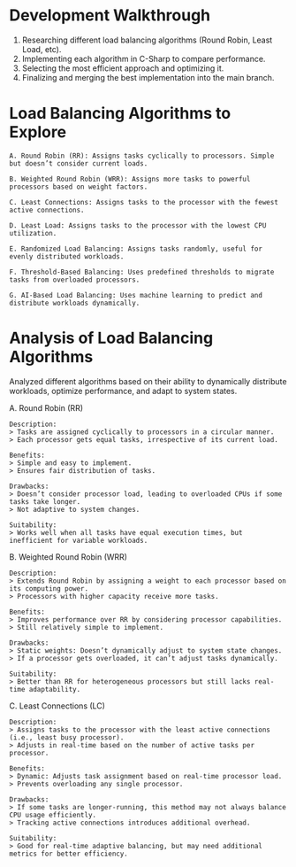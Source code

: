 
# Development Walkthrough
1. Researching different load balancing algorithms (Round Robin, Least Load, etc).
2. Implementing each algorithm in C-Sharp to compare performance.
3. Selecting the most efficient approach and optimizing it.
4. Finalizing and merging the best implementation into the main branch.

# Load Balancing Algorithms to Explore

    A. Round Robin (RR): Assigns tasks cyclically to processors. Simple but doesn’t consider current loads.
    
    B. Weighted Round Robin (WRR): Assigns more tasks to powerful processors based on weight factors.
    
    C. Least Connections: Assigns tasks to the processor with the fewest active connections.
    
    D. Least Load: Assigns tasks to the processor with the lowest CPU utilization.
    
    E. Randomized Load Balancing: Assigns tasks randomly, useful for evenly distributed workloads.
    
    F. Threshold-Based Balancing: Uses predefined thresholds to migrate tasks from overloaded processors.
    
    G. AI-Based Load Balancing: Uses machine learning to predict and distribute workloads dynamically.

# Analysis of Load Balancing Algorithms
Analyzed different algorithms based on their ability to dynamically distribute workloads, optimize performance, and adapt to system states.

A. Round Robin (RR)
    
    Description:
    > Tasks are assigned cyclically to processors in a circular manner.
    > Each processor gets equal tasks, irrespective of its current load.
    
    Benefits:
    > Simple and easy to implement.
    > Ensures fair distribution of tasks.
    
    Drawbacks:
    > Doesn’t consider processor load, leading to overloaded CPUs if some tasks take longer.
    > Not adaptive to system changes.
    
    Suitability: 
    > Works well when all tasks have equal execution times, but inefficient for variable workloads.

B. Weighted Round Robin (WRR)

    Description:
    > Extends Round Robin by assigning a weight to each processor based on its computing power.
    > Processors with higher capacity receive more tasks.
    
    Benefits:
    > Improves performance over RR by considering processor capabilities.
    > Still relatively simple to implement.
    
    Drawbacks:
    > Static weights: Doesn’t dynamically adjust to system state changes.
    > If a processor gets overloaded, it can’t adjust tasks dynamically.
    
    Suitability:
    > Better than RR for heterogeneous processors but still lacks real-time adaptability.

C. Least Connections (LC)

    Description:
    > Assigns tasks to the processor with the least active connections (i.e., least busy processor).
    > Adjusts in real-time based on the number of active tasks per processor.
    
    Benefits:
    > Dynamic: Adjusts task assignment based on real-time processor load.
    > Prevents overloading any single processor.
    
    Drawbacks:
    > If some tasks are longer-running, this method may not always balance CPU usage efficiently.
    > Tracking active connections introduces additional overhead.
    
    Suitability:
    > Good for real-time adaptive balancing, but may need additional metrics for better efficiency.
